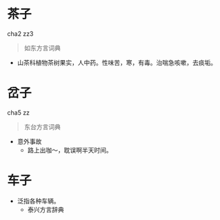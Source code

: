 # 茶子
cha2 zz3
> 如东方言词典
- 山茶科植物茶树果实，人中药。性味苦，寒，有毒。治喘急咳嗽，去痰垢。

# 岔子
cha5 zz
> 东台方言词典
- 意外事故
  - 路上出咖～，耽误啊半天时间。

# 车子
+ 泛指各种车辆。
  * 泰兴方言辞典

